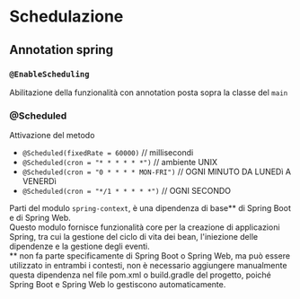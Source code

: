 # Schedulazione

## Annotation spring
### `@EnableScheduling`
Abilitazione della funzionalità con annotation posta sopra la classe del `main`
### @Scheduled
Attivazione del metodo
- `@Scheduled(fixedRate = 60000)` // millisecondi
- `@Scheduled(cron = "* * * * * *")` // ambiente UNIX
- `@Scheduled(cron = "0 * * * * MON-FRI")` // OGNI MINUTO DA LUNEDì A VENERDì
- `@Scheduled(cron = "*/1 * * * * *")` // OGNI SECONDO

Parti del modulo `spring-context`, è una dipendenza di base** di Spring Boot e di Spring Web.  
Questo modulo fornisce funzionalità core per la creazione di applicazioni Spring, tra cui la gestione del ciclo di vita dei bean, l'iniezione delle dipendenze e la gestione degli eventi.  
** non fa parte specificamente di Spring Boot o Spring Web, ma può essere utilizzato in entrambi i contesti, non è necessario aggiungere manualmente questa dipendenza nel file pom.xml o build.gradle del progetto, poiché Spring Boot e Spring Web lo gestiscono automaticamente.